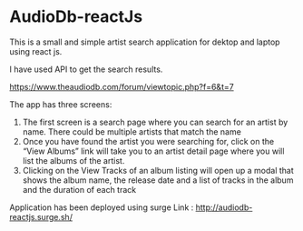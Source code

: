 # AudioDb-reactJs
This is a small and simple artist search application for dektop and laptop using react js.

I have used API to get the search results.

https://www.theaudiodb.com/forum/viewtopic.php?f=6&t=7

The	app	has	three	screens:
1) The	first	screen	is	a	search	page	where	you	can	search	for	an	artist	by	name.	There	could	be	multiple	artists	that	match	the	name
2) Once	you	have	found	the	artist	you	were	searching	for,	click	on	the	“View	Albums”	link	will	take	you	to	an	artist	detail	page	where	you	will	list	the	albums	of	the	artist.		
3) Clicking	on	the	View	Tracks	of	an	album	listing	will	open	up	a	modal	that	shows	the	album	name,	the	release	date	and	a	list	of	tracks	in	the	album	and	the	duration	of	each	track


Application has been deployed using surge 
Link : http://audiodb-reactjs.surge.sh/
